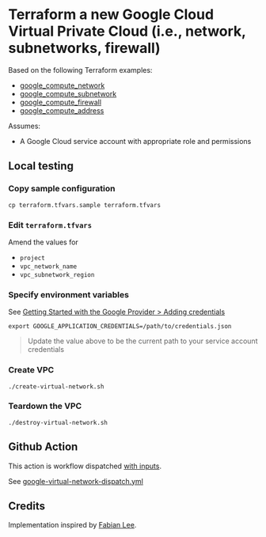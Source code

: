# Terraform a new Google Cloud Virtual Private Cloud (i.e., network, subnetworks, firewall)

Based on the following Terraform examples:

* [google_compute_network](https://registry.terraform.io/providers/hashicorp/google/latest/docs/resources/compute_network)
* [google_compute_subnetwork](https://registry.terraform.io/providers/hashicorp/google/latest/docs/resources/compute_subnetwork)
* [google_compute_firewall](https://registry.terraform.io/providers/hashicorp/google/latest/docs/resources/compute_firewall)
* [google_compute_address](https://registry.terraform.io/providers/hashicorp/google/latest/docs/resources/compute_address)


Assumes:

* A Google Cloud service account with appropriate role and permissions


## Local testing

### Copy sample configuration

```
cp terraform.tfvars.sample terraform.tfvars
```

### Edit `terraform.tfvars`

Amend the values for

* `project`
* `vpc_network_name`
* `vpc_subnetwork_region`


### Specify environment variables

See [Getting Started with the Google Provider > Adding credentials](https://registry.terraform.io/providers/hashicorp/google/latest/docs/guides/getting_started#adding-credentials)

```
export GOOGLE_APPLICATION_CREDENTIALS=/path/to/credentials.json
```
> Update the value above to be the current path to your service account credentials

### Create VPC

```
./create-virtual-network.sh
```

### Teardown the VPC

```
./destroy-virtual-network.sh
```


## Github Action

This action is workflow dispatched [with inputs](https://docs.github.com/en/actions/using-workflows/workflow-syntax-for-github-actions#onworkflow_dispatchinputs).

See [google-virtual-network-dispatch.yml](https://github.com/clicktruck/google-actions/.github/workflows/google-virtual-network-dispatch.yml)



## Credits

Implementation inspired by [Fabian Lee](https://github.com/fabianlee/gcp-gke-clusters-ingress).
